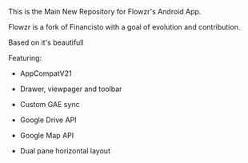 This is the Main New Repository for Flowzr's Android App.

Flowzr is a fork of Financisto with a goal of evolution and contribution.

Based on it's beautifull

Featuring:

- AppCompatV21

- Drawer, viewpager and toolbar

- Custom GAE sync

- Google Drive API

- Google Map API

- Dual pane horizontal layout





